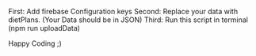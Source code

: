 First: Add firebase Configuration keys
Second: Replace your data with dietPlans. (Your Data should be in JSON)
Third: Run this script in terminal (npm run uploadData)

Happy Coding ;)
